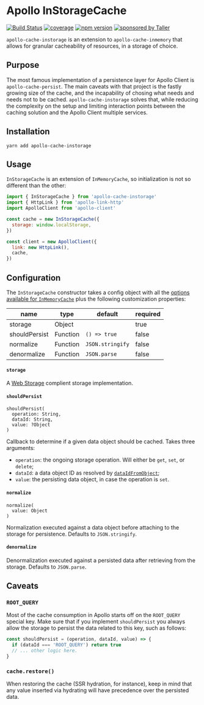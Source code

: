 # Apollo InStorageCache

[![Build Status](https://travis-ci.org/TallerWebSolutions/apollo-cache-instorage.svg?branch=master)](https://travis-ci.org/TallerWebSolutions/apollo-cache-instorage)
[![coverage](https://img.shields.io/codecov/c/github/TallerWebSolutions/apollo-cache-instorage.svg?style=flat-square)](https://codecov.io/github/TallerWebSolutions/apollo-cache-instorage)
[![npm version](https://img.shields.io/npm/v/apollo-cache-instorage.svg?style=flat-square)](https://www.npmjs.com/package/apollo-cache-instorage)
[![sponsored by Taller](https://raw.githubusercontent.com/TallerWebSolutions/tallerwebsolutions.github.io/master/sponsored-by-taller.png)](https://taller.net.br/en/)

`apollo-cache-instorage` is an extension to `apollo-cache-inmemory` that allows
for granular cacheability of resources, in a storage of choice.

## Purpose

The most famous implementation of a persistence layer for Apollo Client is
`apollo-cache-persist`. The main caveats with that project is the fastly
growing size of the cache, and the incapability of chosing what needs and
needs not to be cached. `apollo-cache-instorage` solves that, while reducing
the complexity on the setup and limiting interaction points between the
caching solution and the Apollo Client multiple services.

## Installation

`yarn add apollo-cache-instorage`

## Usage

`InStorageCache` is an extension of `InMemoryCache`, so initialization is not so
different than the other:

```js
import { InStorageCache } from 'apollo-cache-instorage'
import { HttpLink } from 'apollo-link-http'
import ApolloClient from 'apollo-client'

const cache = new InStorageCache({
  storage: window.localStorage,
})

const client = new ApolloClient({
  link: new HttpLink(),
  cache,
})
```

## Configuration

The `InStorageCache` constructor takes a config object with all the [options available for `InMemoryCache`](https://www.apollographql.com/docs/react/advanced/caching.html#configuration) plus the following customization properties:

| name          | type     | default          | required |
| ------------- | -------- | ---------------- | -------- |
| storage       | Object   |                  | true     |
| shouldPersist | Function | `() => true`     | false    |
| normalize     | Function | `JSON.stringify` | false    |
| denormalize   | Function | `JSON.parse`     | false    |

#### `storage`

A [Web Storage](https://www.w3.org/TR/webstorage/#storage) complient storage implementation.

#### `shouldPersist`

```
shouldPersist(
  operation: String,
  dataId: String,
  value: ?Object
)
```

Callback to determine if a given data object should be cached. Takes three arguments:

- `operation`: the ongoing storage operation. Will either be `get`, `set`, or `delete`;
- `dataId`: a data object ID as resolved by [`dataIdFromObject`](https://www.apollographql.com/docs/react/advanced/caching.html#configuration);
- `value`: the persisting data object, in case the operation is `set`.

#### `normalize`

```
normalize(
  value: Object
)
```

Normalization executed against a data object before attaching to the storage for persistence. Defaults to `JSON.stringify`.

#### `denormalize`

Denormalization executed against a persisted data after retrieving from the storage. Defaults to `JSON.parse`.

## Caveats

### `ROOT_QUERY`

Most of the cache consumption in Apollo starts off on the `ROOT_QUERY` special key. Make sure that if you implement `shouldPersist` you always allow the storage to persist the data related to this key, such as follows:

```js
const shouldPersist = (operation, dataId, value) => {
  if (dataId === 'ROOT_QUERY') return true
  // ... other logic here.
}
```

### `cache.restore()`

When restoring the cache (SSR hydration, for instance), keep in mind that any value inserted via hydrating will have precedence over the persisted data.
